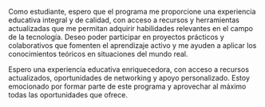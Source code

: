 Como estudiante, espero que el programa me proporcione una experiencia educativa integral y de calidad, con acceso a recursos y herramientas actualizadas que me permitan adquirir habilidades relevantes en el campo de la tecnología. Deseo poder participar en proyectos prácticos y colaborativos que fomenten el aprendizaje activo y me ayuden a aplicar los conocimientos teóricos en situaciones del mundo real.

Espero una experiencia educativa enriquecedora, con acceso a recursos actualizados, oportunidades de networking y apoyo personalizado. Estoy emocionado por formar parte de este programa y aprovechar al máximo todas las oportunidades que ofrece.